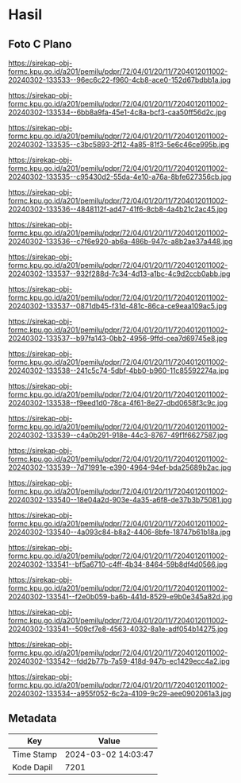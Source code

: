 # Hasil

## Foto C Plano

https://sirekap-obj-formc.kpu.go.id/a201/pemilu/pdpr/72/04/01/20/11/7204012011002-20240302-133533--96ec6c22-f960-4cb8-ace0-152d67bdbb1a.jpg

https://sirekap-obj-formc.kpu.go.id/a201/pemilu/pdpr/72/04/01/20/11/7204012011002-20240302-133534--6bb8a9fa-45e1-4c8a-bcf3-caa50ff56d2c.jpg

https://sirekap-obj-formc.kpu.go.id/a201/pemilu/pdpr/72/04/01/20/11/7204012011002-20240302-133535--c3bc5893-2f12-4a85-81f3-5e6c46ce995b.jpg

https://sirekap-obj-formc.kpu.go.id/a201/pemilu/pdpr/72/04/01/20/11/7204012011002-20240302-133535--c95430d2-55da-4e10-a76a-8bfe627356cb.jpg

https://sirekap-obj-formc.kpu.go.id/a201/pemilu/pdpr/72/04/01/20/11/7204012011002-20240302-133536--4848112f-ad47-41f6-8cb8-4a4b21c2ac45.jpg

https://sirekap-obj-formc.kpu.go.id/a201/pemilu/pdpr/72/04/01/20/11/7204012011002-20240302-133536--c7f6e920-ab6a-486b-947c-a8b2ae37a448.jpg

https://sirekap-obj-formc.kpu.go.id/a201/pemilu/pdpr/72/04/01/20/11/7204012011002-20240302-133537--932f288d-7c34-4d13-a1bc-4c9d2ccb0abb.jpg

https://sirekap-obj-formc.kpu.go.id/a201/pemilu/pdpr/72/04/01/20/11/7204012011002-20240302-133537--0871db45-f31d-481c-86ca-ce9eaa109ac5.jpg

https://sirekap-obj-formc.kpu.go.id/a201/pemilu/pdpr/72/04/01/20/11/7204012011002-20240302-133537--b97fa143-0bb2-4956-9ffd-cea7d69745e8.jpg

https://sirekap-obj-formc.kpu.go.id/a201/pemilu/pdpr/72/04/01/20/11/7204012011002-20240302-133538--241c5c74-5dbf-4bb0-b960-11c85592274a.jpg

https://sirekap-obj-formc.kpu.go.id/a201/pemilu/pdpr/72/04/01/20/11/7204012011002-20240302-133538--f9eed1d0-78ca-4f61-8e27-dbd0658f3c9c.jpg

https://sirekap-obj-formc.kpu.go.id/a201/pemilu/pdpr/72/04/01/20/11/7204012011002-20240302-133539--c4a0b291-918e-44c3-8767-49f1f6627587.jpg

https://sirekap-obj-formc.kpu.go.id/a201/pemilu/pdpr/72/04/01/20/11/7204012011002-20240302-133539--7d71991e-e390-4964-94ef-bda25689b2ac.jpg

https://sirekap-obj-formc.kpu.go.id/a201/pemilu/pdpr/72/04/01/20/11/7204012011002-20240302-133540--18e04a2d-903e-4a35-a6f8-de37b3b75081.jpg

https://sirekap-obj-formc.kpu.go.id/a201/pemilu/pdpr/72/04/01/20/11/7204012011002-20240302-133540--4a093c84-b8a2-4406-8bfe-18747b61b18a.jpg

https://sirekap-obj-formc.kpu.go.id/a201/pemilu/pdpr/72/04/01/20/11/7204012011002-20240302-133541--bf5a6710-c4ff-4b34-8464-59b8df4d0566.jpg

https://sirekap-obj-formc.kpu.go.id/a201/pemilu/pdpr/72/04/01/20/11/7204012011002-20240302-133541--f2e0b059-ba6b-441d-8529-e9b0e345a82d.jpg

https://sirekap-obj-formc.kpu.go.id/a201/pemilu/pdpr/72/04/01/20/11/7204012011002-20240302-133541--509cf7e8-4563-4032-8a1e-adf054b14275.jpg

https://sirekap-obj-formc.kpu.go.id/a201/pemilu/pdpr/72/04/01/20/11/7204012011002-20240302-133542--fdd2b77b-7a59-418d-947b-ec1429ecc4a2.jpg

https://sirekap-obj-formc.kpu.go.id/a201/pemilu/pdpr/72/04/01/20/11/7204012011002-20240302-133534--a955f052-6c2a-4109-9c29-aee0902061a3.jpg


## Metadata

| Key        | Value               |
| ---------- | ------------------- |
| Time Stamp | 2024-03-02 14:03:47 |
| Kode Dapil | 7201                |



